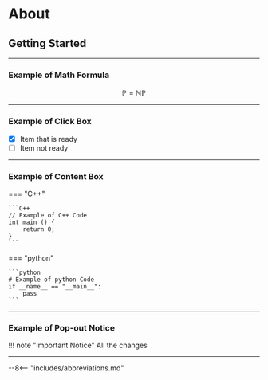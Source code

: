 # About

## Getting Started

---

### Example of Math Formula

$$\mathbb{P}=\mathbb{NP}$$

---

### Example of Click Box

- [x] Item that is ready
- [ ] Item not ready

---

### Example of Content Box

=== "C++"

    ```C++
    // Example of C++ Code
    int main () {
        return 0;
    }
    ```

=== "python"

    ```python
    # Example of python Code
    if __name__ == "__main__":
        pass
    ```

---

### Example of Pop-out Notice

!!! note "Important Notice"
    All the changes

---

--8<-- "includes/abbreviations.md"